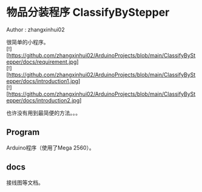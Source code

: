 # 物品分装程序  ClassifyByStepper  
Author : zhangxinhui02  

很简单的小程序。  
[!][https://github.com/zhangxinhui02/ArduinoProjects/blob/main/ClassifyByStepper/docs/requirement.jpg]  
[!][https://github.com/zhangxinhui02/ArduinoProjects/blob/main/ClassifyByStepper/docs/introduction1.jpg]  
[!][https://github.com/zhangxinhui02/ArduinoProjects/blob/main/ClassifyByStepper/docs/introduction2.jpg]  

也许没有用到最简便的方法。。。

## Program
Arduino程序（使用了Mega 2560）。

## docs
接线图等文档。
